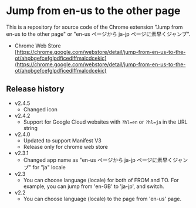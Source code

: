 # Jump from en-us to the other page

This is a repository for source code of the Chrome extension "Jump from en-us to the other page" or "en-us ページから ja-jp ページに素早くジャンプ".

- Chrome Web Store  
    [https://chrome.google.com/webstore/detail/jump-from-en-us-to-the-ot/ahpbgefcefglpdficedlffmalcdcekic](https://chrome.google.com/webstore/detail/jump-from-en-us-to-the-ot/ahpbgefcefglpdficedlffmalcdcekic)

## Release history

- v2.4.5
  - Changed icon
- v2.4.2
  - Support for Google Cloud websites with `?hl=en` or `?hl=ja` in the URL string
- v2.4.0
  - Updated to support Manifest V3
  - Release only for chrome web store
- v2.3.1
  - Changed app name as "en-us ページから ja-jp ページに素早くジャンプ" for "ja" locale
- v2.3
  - You can choose language (locale) for both of FROM and TO. For example, you can jump from 'en-GB' to 'ja-jp', and switch.
- v2.2
  - You can choose language (locale) to the page from 'en-us' page.
